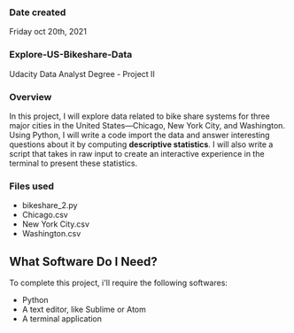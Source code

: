 ### Date created
Friday oct 20th, 2021


### Explore-US-Bikeshare-Data
Udacity Data Analyst Degree - Project II


### Overview
In this project, I will explore data related to bike share systems for three major cities in the United States—Chicago, New York City, and Washington. Using Python, I will write a code import the data and answer interesting questions about it by computing <b>descriptive statistics</b>. I will also write a script that takes in raw input to create an interactive experience in the terminal to present these statistics.


### Files used
* bikeshare_2.py
* Chicago.csv
* New York City.csv
* Washington.csv


## What Software Do I Need?
To complete this project, i'll require the following softwares:

- Python 
- A text editor, like Sublime or Atom
- A terminal application